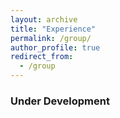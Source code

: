 ```yaml
---
layout: archive
title: "Experience"
permalink: /group/
author_profile: true
redirect_from:
  - /group
---
```


### Under Development

